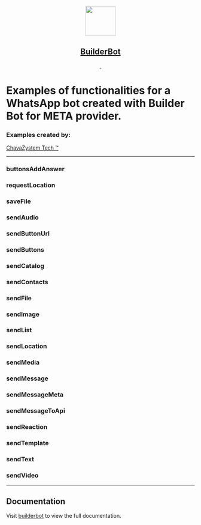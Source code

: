 <p align="center">
  <a href="https://builderbot.vercel.app/">
    <picture>
      <img src="https://i.imgur.com/OPl026Z.png" height="80">
    </picture>
    <h2 align="center">BuilderBot</h2>
  </a>
</p>

<p align="center">
  <a aria-label="NPM version" href="https://www.npmjs.com/package/@builderbot/bot">
    <img alt="" src="https://img.shields.io/npm/v/@builderbot/bot?color=%2300c200&label=%40bot-whatsapp">
  </a>
  <a aria-label="Join the community on GitHub" href="https://link.codigoencasa.com/DISCORD">
    <img alt="" src="https://img.shields.io/discord/915193197645402142?logo=discord">
  </a>
</p>

# Examples of functionalities for a WhatsApp bot created with Builder Bot for META provider.

### Examples created by:

<p>
  <a href="https://www.chavazystem.tech">ChavaZystem Tech ™️</a>
</p>
<hr>

### buttonsAddAnswer

### requestLocation

### saveFile

### sendAudio

### sendButtonUrl

### sendButtons

### sendCatalog

### sendContacts

### sendFile

### sendImage

### sendList

### sendLocation

### sendMedia

### sendMessage

### sendMessageMeta

### sendMessageToApi

### sendReaction

### sendTemplate

### sendText

### sendVideo

<hr>

## Documentation

Visit [builderbot](https://builderbot.vercel.app/) to view the full documentation.
